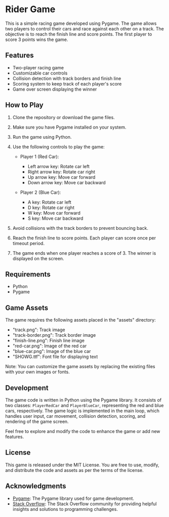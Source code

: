 # Rider Game

This is a simple racing game developed using Pygame. The game allows two players to control their cars and race against each other on a track. The objective is to reach the finish line and score points. The first player to score 3 points wins the game.

## Features
- Two-player racing game
- Customizable car controls
- Collision detection with track borders and finish line
- Scoring system to keep track of each player's score
- Game over screen displaying the winner

## How to Play
1. Clone the repository or download the game files.
2. Make sure you have Pygame installed on your system.
3. Run the game using Python.
4. Use the following controls to play the game:
   - Player 1 (Red Car):
     - Left arrow key: Rotate car left
     - Right arrow key: Rotate car right
     - Up arrow key: Move car forward
     - Down arrow key: Move car backward

   - Player 2 (Blue Car):
     - A key: Rotate car left
     - D key: Rotate car right
     - W key: Move car forward
     - S key: Move car backward

5. Avoid collisions with the track borders to prevent bouncing back.
6. Reach the finish line to score points. Each player can score once per timeout period.
7. The game ends when one player reaches a score of 3. The winner is displayed on the screen.

## Requirements
- Python
- Pygame

## Game Assets
The game requires the following assets placed in the "assets" directory:
- "track.png": Track image
- "track-border.png": Track border image
- "finish-line.png": Finish line image
- "red-car.png": Image of the red car
- "blue-car.png": Image of the blue car
- "SHOWG.ttf": Font file for displaying text

Note: You can customize the game assets by replacing the existing files with your own images or fonts.

## Development
The game code is written in Python using the Pygame library. It consists of two classes: `PlayerRedCar` and `PlayerBlueCar`, representing the red and blue cars, respectively. The game logic is implemented in the main loop, which handles user input, car movement, collision detection, scoring, and rendering of the game screen.

Feel free to explore and modify the code to enhance the game or add new features.

## License
This game is released under the MIT License. You are free to use, modify, and distribute the code and assets as per the terms of the license.

## Acknowledgments
- [Pygame](https://www.pygame.org/): The Pygame library used for game development.
- [Stack Overflow](https://stackoverflow.com/): The Stack Overflow community for providing helpful insights and solutions to programming challenges.
